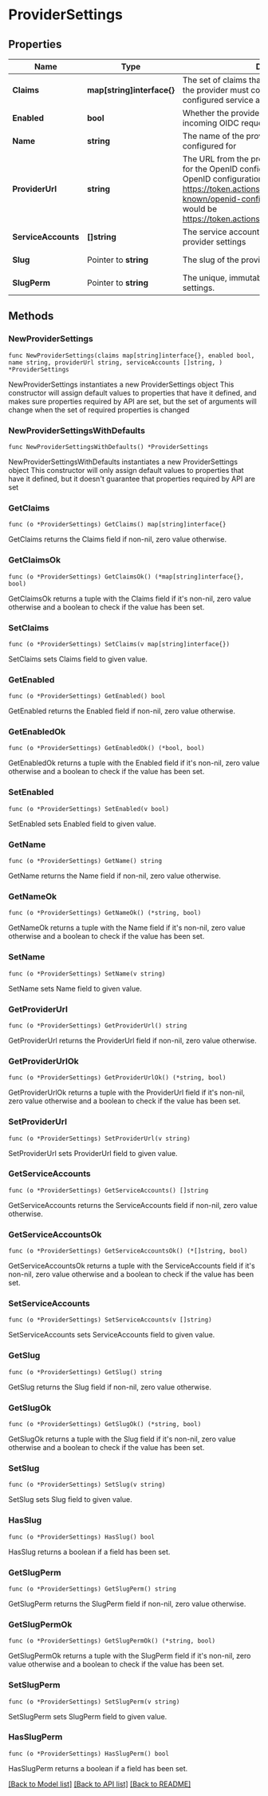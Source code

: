 # ProviderSettings

## Properties

Name | Type | Description | Notes
------------ | ------------- | ------------- | -------------
**Claims** | **map[string]interface{}** | The set of claims that any received tokens from the provider must contain to authenticate as the configured service account. | 
**Enabled** | **bool** | Whether the provider settings should be used for incoming OIDC requests. | 
**Name** | **string** | The name of the provider settings are being configured for | 
**ProviderUrl** | **string** | The URL from the provider that serves as the base for the OpenID configuration. For example, if the OpenID configuration is available at https://token.actions.githubusercontent.com/.well-known/openid-configuration, the provider URL would be https://token.actions.githubusercontent.com/ | 
**ServiceAccounts** | **[]string** | The service accounts associated with these provider settings | 
**Slug** | Pointer to **string** | The slug of the provider settings | [optional] [readonly] 
**SlugPerm** | Pointer to **string** | The unique, immutable identifier of the provider settings. | [optional] [readonly] 

## Methods

### NewProviderSettings

`func NewProviderSettings(claims map[string]interface{}, enabled bool, name string, providerUrl string, serviceAccounts []string, ) *ProviderSettings`

NewProviderSettings instantiates a new ProviderSettings object
This constructor will assign default values to properties that have it defined,
and makes sure properties required by API are set, but the set of arguments
will change when the set of required properties is changed

### NewProviderSettingsWithDefaults

`func NewProviderSettingsWithDefaults() *ProviderSettings`

NewProviderSettingsWithDefaults instantiates a new ProviderSettings object
This constructor will only assign default values to properties that have it defined,
but it doesn't guarantee that properties required by API are set

### GetClaims

`func (o *ProviderSettings) GetClaims() map[string]interface{}`

GetClaims returns the Claims field if non-nil, zero value otherwise.

### GetClaimsOk

`func (o *ProviderSettings) GetClaimsOk() (*map[string]interface{}, bool)`

GetClaimsOk returns a tuple with the Claims field if it's non-nil, zero value otherwise
and a boolean to check if the value has been set.

### SetClaims

`func (o *ProviderSettings) SetClaims(v map[string]interface{})`

SetClaims sets Claims field to given value.


### GetEnabled

`func (o *ProviderSettings) GetEnabled() bool`

GetEnabled returns the Enabled field if non-nil, zero value otherwise.

### GetEnabledOk

`func (o *ProviderSettings) GetEnabledOk() (*bool, bool)`

GetEnabledOk returns a tuple with the Enabled field if it's non-nil, zero value otherwise
and a boolean to check if the value has been set.

### SetEnabled

`func (o *ProviderSettings) SetEnabled(v bool)`

SetEnabled sets Enabled field to given value.


### GetName

`func (o *ProviderSettings) GetName() string`

GetName returns the Name field if non-nil, zero value otherwise.

### GetNameOk

`func (o *ProviderSettings) GetNameOk() (*string, bool)`

GetNameOk returns a tuple with the Name field if it's non-nil, zero value otherwise
and a boolean to check if the value has been set.

### SetName

`func (o *ProviderSettings) SetName(v string)`

SetName sets Name field to given value.


### GetProviderUrl

`func (o *ProviderSettings) GetProviderUrl() string`

GetProviderUrl returns the ProviderUrl field if non-nil, zero value otherwise.

### GetProviderUrlOk

`func (o *ProviderSettings) GetProviderUrlOk() (*string, bool)`

GetProviderUrlOk returns a tuple with the ProviderUrl field if it's non-nil, zero value otherwise
and a boolean to check if the value has been set.

### SetProviderUrl

`func (o *ProviderSettings) SetProviderUrl(v string)`

SetProviderUrl sets ProviderUrl field to given value.


### GetServiceAccounts

`func (o *ProviderSettings) GetServiceAccounts() []string`

GetServiceAccounts returns the ServiceAccounts field if non-nil, zero value otherwise.

### GetServiceAccountsOk

`func (o *ProviderSettings) GetServiceAccountsOk() (*[]string, bool)`

GetServiceAccountsOk returns a tuple with the ServiceAccounts field if it's non-nil, zero value otherwise
and a boolean to check if the value has been set.

### SetServiceAccounts

`func (o *ProviderSettings) SetServiceAccounts(v []string)`

SetServiceAccounts sets ServiceAccounts field to given value.


### GetSlug

`func (o *ProviderSettings) GetSlug() string`

GetSlug returns the Slug field if non-nil, zero value otherwise.

### GetSlugOk

`func (o *ProviderSettings) GetSlugOk() (*string, bool)`

GetSlugOk returns a tuple with the Slug field if it's non-nil, zero value otherwise
and a boolean to check if the value has been set.

### SetSlug

`func (o *ProviderSettings) SetSlug(v string)`

SetSlug sets Slug field to given value.

### HasSlug

`func (o *ProviderSettings) HasSlug() bool`

HasSlug returns a boolean if a field has been set.

### GetSlugPerm

`func (o *ProviderSettings) GetSlugPerm() string`

GetSlugPerm returns the SlugPerm field if non-nil, zero value otherwise.

### GetSlugPermOk

`func (o *ProviderSettings) GetSlugPermOk() (*string, bool)`

GetSlugPermOk returns a tuple with the SlugPerm field if it's non-nil, zero value otherwise
and a boolean to check if the value has been set.

### SetSlugPerm

`func (o *ProviderSettings) SetSlugPerm(v string)`

SetSlugPerm sets SlugPerm field to given value.

### HasSlugPerm

`func (o *ProviderSettings) HasSlugPerm() bool`

HasSlugPerm returns a boolean if a field has been set.


[[Back to Model list]](../README.md#documentation-for-models) [[Back to API list]](../README.md#documentation-for-api-endpoints) [[Back to README]](../README.md)


